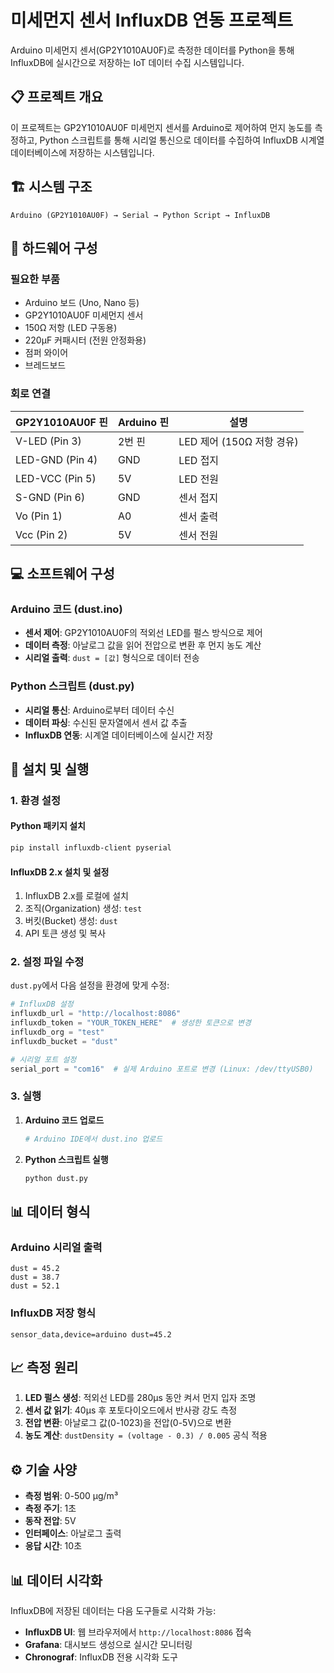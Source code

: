 # 미세먼지 센서 InfluxDB 연동 프로젝트

Arduino 미세먼지 센서(GP2Y1010AU0F)로 측정한 데이터를 Python을 통해 InfluxDB에 실시간으로 저장하는 IoT 데이터 수집 시스템입니다.

## 📋 프로젝트 개요

이 프로젝트는 GP2Y1010AU0F 미세먼지 센서를 Arduino로 제어하여 먼지 농도를 측정하고, Python 스크립트를 통해 시리얼 통신으로 데이터를 수집하여 InfluxDB 시계열 데이터베이스에 저장하는 시스템입니다.

## 🏗️ 시스템 구조 

```
Arduino (GP2Y1010AU0F) → Serial → Python Script → InfluxDB
```

## 🔧 하드웨어 구성

### 필요한 부품
- Arduino 보드 (Uno, Nano 등)
- GP2Y1010AU0F 미세먼지 센서
- 150Ω 저항 (LED 구동용)
- 220μF 커패시터 (전원 안정화용)
- 점퍼 와이어
- 브레드보드

### 회로 연결

| GP2Y1010AU0F 핀 | Arduino 핀 | 설명 |
|------------------|------------|------|
| V-LED (Pin 3) | 2번 핀 | LED 제어 (150Ω 저항 경유) |
| LED-GND (Pin 4) | GND | LED 접지 |
| LED-VCC (Pin 5) | 5V | LED 전원 |
| S-GND (Pin 6) | GND | 센서 접지 |
| Vo (Pin 1) | A0 | 센서 출력 |
| Vcc (Pin 2) | 5V | 센서 전원 |

## 💻 소프트웨어 구성

### Arduino 코드 (dust.ino)
- **센서 제어**: GP2Y1010AU0F의 적외선 LED를 펄스 방식으로 제어
- **데이터 측정**: 아날로그 값을 읽어 전압으로 변환 후 먼지 농도 계산
- **시리얼 출력**: `dust = [값]` 형식으로 데이터 전송

### Python 스크립트 (dust.py)
- **시리얼 통신**: Arduino로부터 데이터 수신
- **데이터 파싱**: 수신된 문자열에서 센서 값 추출
- **InfluxDB 연동**: 시계열 데이터베이스에 실시간 저장


## 🚀 설치 및 실행

### 1. 환경 설정

#### Python 패키지 설치
```bash
pip install influxdb-client pyserial
```

#### InfluxDB 2.x 설치 및 설정
1. InfluxDB 2.x를 로컬에 설치
2. 조직(Organization) 생성: `test`
3. 버킷(Bucket) 생성: `dust`
4. API 토큰 생성 및 복사

### 2. 설정 파일 수정

`dust.py`에서 다음 설정을 환경에 맞게 수정:

```python
# InfluxDB 설정
influxdb_url = "http://localhost:8086"
influxdb_token = "YOUR_TOKEN_HERE"  # 생성한 토큰으로 변경
influxdb_org = "test"
influxdb_bucket = "dust"

# 시리얼 포트 설정
serial_port = "com16"  # 실제 Arduino 포트로 변경 (Linux: /dev/ttyUSB0)
```

### 3. 실행

1. **Arduino 코드 업로드**
   ```bash
   # Arduino IDE에서 dust.ino 업로드
   ```

2. **Python 스크립트 실행**
   ```bash
   python dust.py
   ```

## 📊 데이터 형식

### Arduino 시리얼 출력
```
dust = 45.2
dust = 38.7
dust = 52.1
```

### InfluxDB 저장 형식
```
sensor_data,device=arduino dust=45.2
```

## 📈 측정 원리

1. **LED 펄스 생성**: 적외선 LED를 280μs 동안 켜서 먼지 입자 조명
2. **센서 값 읽기**: 40μs 후 포토다이오드에서 반사광 강도 측정
3. **전압 변환**: 아날로그 값(0-1023)을 전압(0-5V)으로 변환
4. **농도 계산**: `dustDensity = (voltage - 0.3) / 0.005` 공식 적용

## ⚙️ 기술 사양

- **측정 범위**: 0-500 μg/m³
- **측정 주기**: 1초
- **동작 전압**: 5V
- **인터페이스**: 아날로그 출력
- **응답 시간**: 10초
  

## 📊 데이터 시각화

InfluxDB에 저장된 데이터는 다음 도구들로 시각화 가능:
- **InfluxDB UI**: 웹 브라우저에서 `http://localhost:8086` 접속
- **Grafana**: 대시보드 생성으로 실시간 모니터링
- **Chronograf**: InfluxDB 전용 시각화 도구

